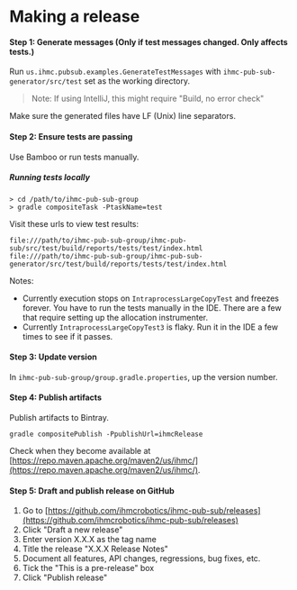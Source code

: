 # Making a release

#### Step 1: Generate messages (Only if test messages changed. Only affects tests.)

Run `us.ihmc.pubsub.examples.GenerateTestMessages` 
with `ihmc-pub-sub-generator/src/test` set as the working directory.

> Note: If using IntelliJ, this might require "Build, no error check"

Make sure the generated files have LF (Unix) line separators.

#### Step 2: Ensure tests are passing

Use Bamboo or run tests manually.

##### Running tests locally

```
> cd /path/to/ihmc-pub-sub-group
> gradle compositeTask -PtaskName=test
```
Visit these urls to view test results:

```
file:///path/to/ihmc-pub-sub-group/ihmc-pub-sub/src/test/build/reports/tests/test/index.html
file:///path/to/ihmc-pub-sub-group/ihmc-pub-sub-generator/src/test/build/reports/tests/test/index.html
```

Notes: 
- Currently execution stops on `IntraprocessLargeCopyTest` and freezes forever. You have to run the tests manually in the IDE. There are a few that require setting up the allocation instrumenter.
- Currently `IntraprocessLargeCopyTest3` is flaky. Run it in the IDE a few times to see if it passes.

#### Step 3: Update version

In `ihmc-pub-sub-group/group.gradle.properties`, up the version number.

#### Step 4: Publish artifacts

Publish artifacts to Bintray.

`gradle compositePublish -PpublishUrl=ihmcRelease`

Check when they become available at [https://repo.maven.apache.org/maven2/us/ihmc/](https://repo.maven.apache.org/maven2/us/ihmc/).

#### Step 5: Draft and publish release on GitHub

1. Go to [https://github.com/ihmcrobotics/ihmc-pub-sub/releases](https://github.com/ihmcrobotics/ihmc-pub-sub/releases)
1. Click "Draft a new release"
1. Enter version X.X.X as the tag name
1. Title the release "X.X.X Release Notes"
1. Document all features, API changes, regressions, bug fixes, etc.
1. Tick the "This is a pre-release" box
1. Click "Publish release"
